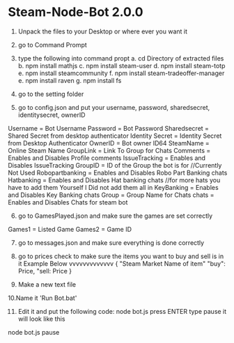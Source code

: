 # Steam-Node-Bot 2.0.0

1. Unpack the files to your Desktop or where ever you want it

2. go to Command Prompt

3. type the following into command propt
    a. cd Directory of extracted files 
    b. npm install mathjs
    c. npm install steam-user
    d. npm install steam-totp
    e. npm install steamcommunity
    f. npm install steam-tradeoffer-manager
    e. npm install raven
    g. npm install fs

4. go to the setting folder

5. go to config.json and put your username, password, sharedsecret, identitysecret, ownerID

Username = Bot Username
Password = Bot Password
Sharedsecret = Shared Secret from desktop authenticator
Identity Secret = Identity Secret from Desktop Authenticator
OwnerID = Bot owner ID64
SteamName = Online Steam Name
GroupLink = Link To Group for Chats
Comments = Enables and Disables Profile comments
IssueTracking = Enables and Disables IssueTracking
GroupID = ID of the Group the bot is for //Currently Not Used
Robopartbanking = Enables and Disables Robo Part Banking chats
Hatbanking = Enables and Disables Hat banking chats //for more hats you have to add them Yourself I Did not add them all in
KeyBanking = Enables and Disables Key Banking chats
Group = Group Name for Chats
chats = Enables and Disables Chats for steam bot


6. go to GamesPlayed.json and make sure the games are set correctly

Games1 = Listed Game
Games2 = Game ID


7. go to messages.json and make sure everything is done correctly 

8. go to prices check to make sure the items you want to buy and  sell is in it 
Example Below
vvvvvvvvvvvvv
{
"Steam Market Name of item"
"buy": Price,
"sell: Price
}

9. Make a new text file

10.Name it 'Run Bot.bat'

11. Edit it and put the following code: node bot.js press ENTER  type pause
it will look like this 

node bot.js
pause
